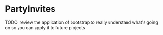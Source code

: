 # PartyInvites
TODO: review the application of bootstrap to really understand what's going on so you can apply it to future projects
